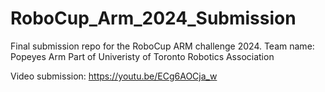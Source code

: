 # RoboCup_Arm_2024_Submission
Final submission repo for the RoboCup ARM challenge 2024. 
Team name: Popeyes Arm
Part of Univeristy of Toronto Robotics Association

Video submission: https://youtu.be/ECg6AOCja_w

